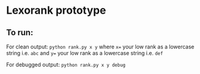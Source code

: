 # Lexorank prototype

## To run:

For clean output:
`python rank.py x y`
where `x=` your low rank as a lowercase string i.e. `abc`
and `y=` your low rank as a lowercase string i.e. `def`

For debugged output:
`python rank.py x y debug`